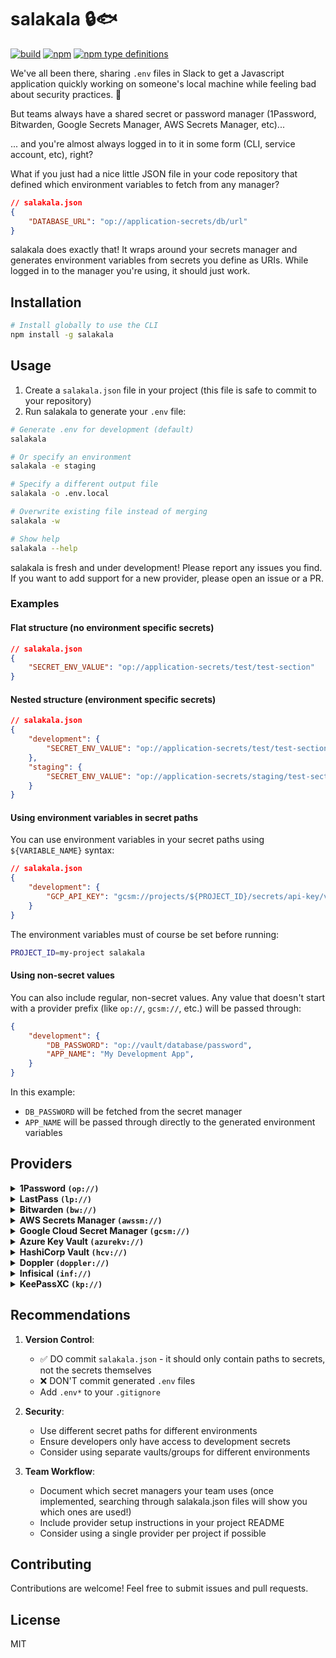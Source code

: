 # salakala 🔒🐟

<p>
  <a href="https://github.com/auth70/salakala/actions"><img src="https://img.shields.io/github/actions/workflow/status/auth70/salakala/test.yml?logo=github" alt="build"></a>
  <a href="https://www.npmjs.com/package/salakala"><img src="https://img.shields.io/npm/v/salakala" alt="npm"></a>
  <a href="https://www.npmjs.com/package/salakala"><img src="https://img.shields.io/npm/types/salakala" alt="npm type definitions"></a>
</p>

We've all been there, sharing `.env` files in Slack to get a Javascript application quickly working on someone's local machine while feeling bad about security practices. 🫠

But teams always have a shared secret or password manager (1Password, Bitwarden, Google Secrets Manager, AWS Secrets Manager, etc)...

... and you're almost always logged in to it in some form (CLI, service account, etc), right?

What if you just had a nice little JSON file in your code repository that defined which environment variables to fetch from any manager?

```json
// salakala.json
{
    "DATABASE_URL": "op://application-secrets/db/url"
}
```

salakala does exactly that! It wraps around your secrets manager and generates environment variables from secrets you define as URIs. While logged in to the manager you're using, it should just work.

## Installation

```bash
# Install globally to use the CLI
npm install -g salakala
```

## Usage

1. Create a `salakala.json` file in your project (this file is safe to commit to your repository)
2. Run salakala to generate your `.env` file:

```bash
# Generate .env for development (default)
salakala

# Or specify an environment
salakala -e staging

# Specify a different output file
salakala -o .env.local

# Overwrite existing file instead of merging
salakala -w

# Show help
salakala --help
```

salakala is fresh and under development! Please report any issues you find. If you want to add support for a new provider, please open an issue or a PR.

### Examples

#### Flat structure (no environment specific secrets)

```json
// salakala.json
{
    "SECRET_ENV_VALUE": "op://application-secrets/test/test-section"
}
```

#### Nested structure (environment specific secrets)

```json
// salakala.json
{
    "development": {
        "SECRET_ENV_VALUE": "op://application-secrets/test/test-section"
    },
    "staging": {
        "SECRET_ENV_VALUE": "op://application-secrets/staging/test-section"
    }
}
```

#### Using environment variables in secret paths

You can use environment variables in your secret paths using `${VARIABLE_NAME}` syntax:

```json
// salakala.json
{
    "development": {
        "GCP_API_KEY": "gcsm://projects/${PROJECT_ID}/secrets/api-key/versions/latest"
    }
}
```

The environment variables must of course be set before running:

```bash
PROJECT_ID=my-project salakala
```

#### Using non-secret values

You can also include regular, non-secret values. Any value that doesn't start with a provider prefix (like `op://`, `gcsm://`, etc.) will be passed through:

```json
{
    "development": {
        "DB_PASSWORD": "op://vault/database/password",
        "APP_NAME": "My Development App",
    }
}
```

In this example:
- `DB_PASSWORD` will be fetched from the secret manager
- `APP_NAME` will be passed through directly to the generated environment variables

## Providers

<details>
<summary><b>1Password <code>(op://)</code></b></summary>

Uses the 1Password CLI to fetch secrets.

**Status:**
✅ Working; tested against a real 1Password account in CI

**Format:**

```
op://vault-name/item-name/[section-name/]field-name
```

**Example:**
```
op://Personal/AWS/access-key
```

**Requirements:**

- 1Password CLI (`op`) installed
- Logged in to 1Password CLI

</details>

<details>
<summary><b>LastPass <code>(lp://)</code></b></summary>

Uses the LastPass CLI to fetch secrets.

**Status:**
❌ Needs testing

**Format:**
```
lp://group/item-name[/field]
```

**Example:**
```
lp://Personal/AWS/api-key
```

**Requirements:**
  - LastPass CLI (`lpass`) installed
  - Logged in to LastPass CLI
</details>

<details>
<summary><b>Bitwarden <code>(bw://)</code></b></summary>

Uses the Bitwarden CLI to fetch secrets.

**Status:**
❌ Needs testing

**Format:**
```
bw://item-id/field
```

**Example:**
```
bw://9c9448b3-3d30-4e01-8d3c-3a4b8d14d00a/password
```

**Requirements:**
  - Bitwarden CLI (`bw`) installed
  - Logged in to Bitwarden CLI
</details>

<details>
<summary><b>AWS Secrets Manager <code>(awssm://)</code></b></summary>

Fetches secrets from AWS Secrets Manager.

**Status:**
✅ Working; tested against a real AWS account in CI

**Format:**
```
awssm://region/secret-name[:key]
```

**Example: Plaintext secret:**
```
awssm://us-east-1/prod/api-key
```

**Example: JSON object:**
```
awssm://us-east-1/prod/database
```

**Example: Specific key in JSON object:**
```
awssm://us-east-1/prod/database:password
```

**Requirements:**
  - AWS credentials configured (environment variables, credentials file, or IAM role)
  - Appropriate IAM permissions for `secretsmanager:GetSecretValue`

</details>

<details>
<summary><b>Google Cloud Secret Manager <code>(gcsm://)</code></b></summary>

Fetches secrets from Google Cloud Secret Manager.

**Status:**
✅ Working; tested against a real Google Cloud project in CI

**Format:**
```
gcsm://projects/project-id/secrets/secret-id/versions/version[:key]
```

**Example: Plaintext secret:**
```
gcsm://projects/my-project/secrets/api-key/versions/latest
```

**Example: JSON object:**
```
gcsm://projects/my-project/secrets/database/versions/latest
```

**Example: Specific key in JSON object:**
```
gcsm://projects/my-project/secrets/database/versions/latest:password
```

**Requirements:**
  - Google Cloud credentials configured (service account key file via GOOGLE_APPLICATION_CREDENTIALS or gcloud CLI login)
  - Appropriate IAM permissions for `secretmanager.versions.access`
</details>

<details>
<summary><b>Azure Key Vault <code>(azurekv://)</code></b></summary>

Fetches secrets from Azure Key Vault.

**Status:**
❌ Needs testing

**Format:**
```
azurekv://vault-name.vault.azure.net/secret-name
```

**Example:**
```
azurekv://my-vault.vault.azure.net/database-password
```

**Requirements:**
  - Azure credentials configured (uses DefaultAzureCredential)
  - Appropriate access policies
</details>

<details>
<summary><b>HashiCorp Vault <code>(hcv://)</code></b></summary>

Fetches secrets from HashiCorp Vault.

**Status:**
❌ Needs testing

**Format:**
```
hcv://vault-address/secret/path
```

**Example:**
```
hcv://vault.example.com:8200/secret/data/database/credentials
```

**Requirements:**
  - Vault server accessible
  - `VAULT_ADDR` and `VAULT_TOKEN` environment variables set

**Notes:**
- Supports both KV v1 and v2 secret engines

</details>

<details>
<summary><b>Doppler <code>(doppler://)</code></b></summary>

Uses the Doppler CLI to fetch secrets.

**Status:**
❌ Needs testing

**Format:**
```
doppler://project/config/secret-name
```

**Example:**
```
doppler://my-project/dev/DATABASE_URL
```

**Requirements:**
  - Doppler CLI installed
  - Logged in to Doppler CLI (`doppler login`)
</details>

<details>
<summary><b>Infisical <code>(inf://)</code></b></summary>

Uses the Infisical CLI to fetch secrets.

**Status:**
❌ Needs testing

**Format:**
```
inf://workspace/environment/secret-name
```

**Example:**
```
inf://my-project/dev/DATABASE_URL
```

**Requirements:**
  - Infisical CLI installed
  - Logged in to Infisical CLI (`infisical login`)
</details>

<details>
<summary><b>KeePassXC <code>(kp://)</code></b></summary>

Uses the KeePassXC CLI to fetch secrets from a KeePass database.

**Status:**
✅ Working; tested against a real KeePass database in CI

**Format:**
```
kp://path/to/database.kdbx/entry-path/field
```

**Example:**
```
kp:///Users/me/secrets.kdbx/Web/GitHub/Password
```

**Requirements:**
  - KeePassXC CLI (`keepassxc-cli`) installed
  - Valid KeePass database file (.kdbx)
  - Database password will be prompted when accessing secrets

**Notes:**
- To find field titles, you can use the `keepassxc-cli` command: `keepassxc-cli show "/path/to/database.kdbx" "entry-name"`

</details>

## Recommendations

1. **Version Control**:
   - ✅ DO commit `salakala.json` - it should only contain paths to secrets, not the secrets themselves
   - ❌ DON'T commit generated `.env` files
   - Add `.env*` to your `.gitignore`

2. **Security**:
   - Use different secret paths for different environments
   - Ensure developers only have access to development secrets
   - Consider using separate vaults/groups for different environments

3. **Team Workflow**:
   - Document which secret managers your team uses (once implemented, searching through salakala.json files will show you which ones are used!)
   - Include provider setup instructions in your project README
   - Consider using a single provider per project if possible

## Contributing

Contributions are welcome! Feel free to submit issues and pull requests.

## License

MIT
